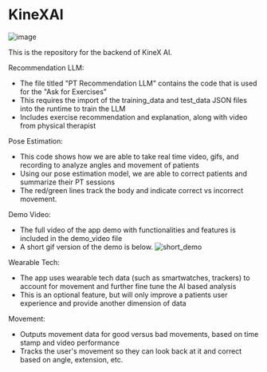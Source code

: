 # KineXAI

![image](https://github.com/user-attachments/assets/7643de3e-bf1e-4c6c-9fcc-b88ddc99f5ff)

This is the repository for the backend of KineX AI. 

Recommendation LLM:
- The file titled "PT Recommendation LLM" contains the code that is used for the "Ask for Exercises"
- This requires the import of the training_data and test_data JSON files into the runtime to train the LLM
- Includes exercise recommendation and explanation, along with video from physical therapist

Pose Estimation:
- This code shows how we are able to take real time video, gifs, and recording to analyze angles and movement of patients
- Using our pose estimation model, we are able to correct patients and summarize their PT sessions
- The red/green lines track the body and indicate correct vs incorrect movement. 

Demo Video:
- The full video of the app demo with functionalities and features is included in the demo_video file
- A short gif version of the demo is below.
![short_demo](https://github.com/user-attachments/assets/6ccc5ca0-d87e-465d-849f-8686e0b6c175)

Wearable Tech:
- The app uses wearable tech data (such as smartwatches, trackers) to account for movement and further fine tune the AI based analysis
- This is an optional feature, but will only improve a patients user experience and provide another dimension of data

Movement:
- Outputs movement data for good versus bad movements, based on time stamp and video performance
- Tracks the user's movement so they can look back at it and correct based on angle, extension, etc. 



